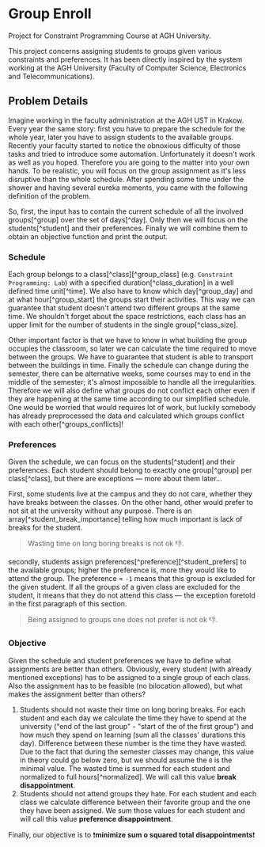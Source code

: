 # Group Enroll
Project for Constraint Programming Course at AGH University.

This project concerns assigning students to groups given various constraints and preferences.
It has been directly inspired by the system working at the AGH University (Faculty of Computer Science, Electronics and Telecommunications).

## Problem Details

Imagine working in the faculty administration at the AGH UST in Krakow. Every year the same story: first you have to prepare the schedule for the whole year, later you have to assign students to the available groups. Recently your faculty started to notice the obnoxious difficulty of those tasks and tried to introduce some automation. Unfortunately it doesn't work as well as you hoped. Therefore you are going to the matter into your own hands. To be realistic, you will focus on the group assignment as it's less disruptive than the whole schedule. After spending some time under the shower and having several eureka moments, you came with the following definition of the problem.

So, first, the input has to contain the current schedule of all the involved groups[^group] over the set of days[^day]. Only then we will focus on the students[^student] and their preferences. Finally we will combine them to obtain an objective function and print the output.

### Schedule

Each group belongs to a class[^class][^group_class] (e.g. `Constraint Programming: Lab`) with a specified duration[^class_duration] in a well defined time unit[^time]. We also have to know which day[^group_day] and at what hour[^group_start] the groups start their activities. This way we can guarantee that student doesn't attend two different groups at the same time. We shouldn't forget about the space restrictions, each class has an upper limit for the number of students in the single group[^class_size].

Other important factor is that we have to know in what building the group occupies the classroom, so later we can calculate the time required to move between the groups. We have to guarantee that student is able to transport between the buildings in time. Finally the schedule can change during the semester, there can be alternative weeks, some courses may to end in the middle of the semester; it's almost impossible to handle all the irregularities. Therefore we will also define what groups do not conflict each other even if they are happening at the same time according to our simplified schedule. One would be worried that would requires lot of work, but luckily somebody has already preprocessed the data and calculated which groups conflict with each other[^groups_conflicts]!

### Preferences

Given the schedule, we can focus on the students[^student] and their preferences. Each student should belong to exactly one group[^group] per class[^class], but there are exceptions — more about them later...

First, some students live at the campus and they do not care, whether they have breaks between the classes. On the other hand, other would prefer to not sit at the university without any purpose. There is an array[^student_break_importance] telling how much important is lack of breaks for the student.

> Wasting time on long boring breaks is not ok :-1:.

secondly, students assign preferences[^preference][^student_prefers] to the available groups; higher the preference is, more they would like to attend the group. The preference = `-1` means that this group is excluded for the given student. If all the groups of a given class are excluded for the student, it means that they do not attend this class — the exception foretold in the first paragraph of this section.

> Being assigned to groups one does not prefer is not ok :-1:.

### Objective

Given the schedule and student preferences we have to define what assignments are better than others. Obviously, every student (with already mentioned exceptions) has to be assigned to a single group of each class. Also the assignment has to be feasible (no bilocation allowed), but what makes the assignment better than others?

1. Students should not waste their time on long boring breaks. For each student and each day we calculate the time they have to spend at the university ("end of the last group" - "start of the of the first group") and how much they spend on learning (sum all the classes' durations this day). Difference between these number is the time they have wasted. Due to the fact that during the semester classes may change, this value in theory could go below zero, but we should assume the `0` is the minimal value. The wasted time is summed for each student and normalized to full hours[^normalized]. We will call this value **break disappointment**.
2. Students should not attend groups they hate. For each student and each class we calculate difference between their favorite group and the one they have been assigned. We sum those values for each student and will call this value **preference disappointment**.

Finally, our objective is to :exclamation:**minimize sum o squared total disappointments**:exclamation:
